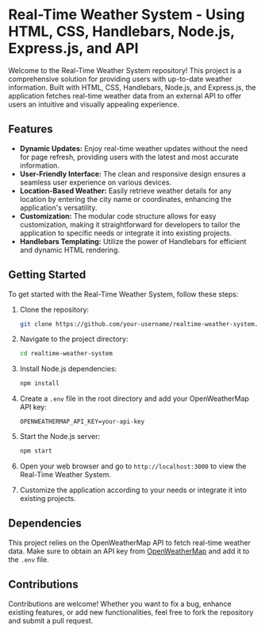 # Real-Time Weather System - Using HTML, CSS, Handlebars, Node.js, Express.js, and API

Welcome to the Real-Time Weather System repository! This project is a comprehensive solution for providing users with up-to-date weather information. Built with HTML, CSS, Handlebars, Node.js, and Express.js, the application fetches real-time weather data from an external API to offer users an intuitive and visually appealing experience.


## Features

- **Dynamic Updates:** Enjoy real-time weather updates without the need for page refresh, providing users with the latest and most accurate information.
- **User-Friendly Interface:** The clean and responsive design ensures a seamless user experience on various devices.
- **Location-Based Weather:** Easily retrieve weather details for any location by entering the city name or coordinates, enhancing the application's versatility.
- **Customization:** The modular code structure allows for easy customization, making it straightforward for developers to tailor the application to specific needs or integrate it into existing projects.
- **Handlebars Templating:** Utilize the power of Handlebars for efficient and dynamic HTML rendering.

## Getting Started

To get started with the Real-Time Weather System, follow these steps:

1. Clone the repository:

    ```bash
    git clone https://github.com/your-username/realtime-weather-system.git
    ```

2. Navigate to the project directory:

    ```bash
    cd realtime-weather-system
    ```

3. Install Node.js dependencies:

    ```bash
    npm install
    ```

4. Create a `.env` file in the root directory and add your OpenWeatherMap API key:

    ```env
    OPENWEATHERMAP_API_KEY=your-api-key
    ```

5. Start the Node.js server:

    ```bash
    npm start
    ```

6. Open your web browser and go to `http://localhost:3000` to view the Real-Time Weather System.

7. Customize the application according to your needs or integrate it into existing projects.

## Dependencies

This project relies on the OpenWeatherMap API to fetch real-time weather data. Make sure to obtain an API key from [OpenWeatherMap](https://openweathermap.org/api) and add it to the `.env` file.

## Contributions

Contributions are welcome! Whether you want to fix a bug, enhance existing features, or add new functionalities, feel free to fork the repository and submit a pull request.
